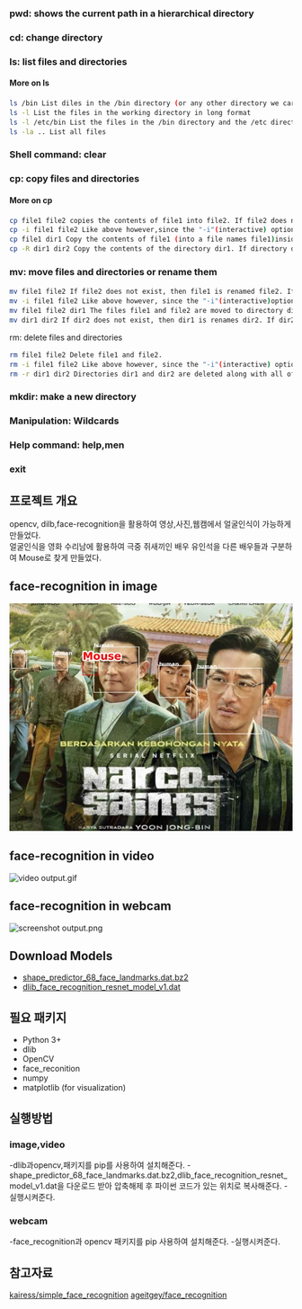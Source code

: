 ### pwd: shows the current path in a hierarchical directory 

### cd: change directory

### ls: list files and directories
#### More on ls

```sh
ls /bin List diles in the /bin directory (or any other directory we care to sperify)
ls -l List the files in the working directory in long format
ls -l /etc/bin List the files in the /bin directory and the /etc directory in long format
ls -la .. List all files
```
### Shell command: clear
### cp: copy files and directories
#### More on  cp
```sh
cp file1 file2 copies the contents of file1 into file2. If file2 does not exist, it is created; otherwise, file2 is silently overwritten with the contents of file1.
cp -i file1 file2 Like above however,since the "-i"(interactive) option is sepcified, if file2 exists, the user is prompted before it is overwritten with the contents of file1.
cp file1 dir1 Copy the contents of file1 (into a file names file1)inside of directory dir1
cp -R dir1 dir2 Copy the contents of the directory dir1. If directory dir2 does not exist, it is created. Otherwise, it creates a directory names dir1 within directory dir2.
```
### mv: move files and directories or rename them
```sh
mv file1 file2 If file2 does not exist, then file1 is renamed file2. If file2 exists, its contents are silently replaced with the contents of file1.
mv -i file1 file2 Like above however, since the "-i"(interactive)option is sepcified, if file2 exists, the user is prompted before it is overwritten with the contents of file1.
mv file1 file2 dir1 The files file1 and file2 are moved to directory dir1. If dir1 does not exists, mv will exit with an error.
mv dir1 dir2 If dir2 does not exist, then dir1 is renames dir2. If dir2 exists, the directory dir1 is moved within directory dir2.
```
rm: delete files and directories
```sh
rm file1 file2 Delete file1 and file2.
rm -i file1 file2 Like above however, since the "-i"(interactive) option is specified, the user is prompted before each file is deleted.
rm -r dir1 dir2 Directories dir1 and dir2 are deleted along with all of their contents.
```
### mkdir: make a new directory
### Manipulation: Wildcards
### Help command: help,men
### exit

## 프로젝트 개요
opencv, dilb,face-recognition을 활용하여 영상,사진,웹캠에서 얼굴인식이 가능하게 만들었다.  
  얼굴인식을 영화 수리남에 활용하여 극중 쥐새끼인 배우 유인석을 다른 배우들과 구분하여 Mouse로 찾게 만들었다.

## face-recognition in image
![image output.jpeg](https://github.com/standardstone/standardstone/blob/main/image%20output.jpeg)


## face-recognition in video
![video output.gif](https://github.com/standardstone/standardstone/blob/main/video%20output.gif)


## face-recognition in webcam
![screenshot output.png](https://github.com/standardstone/standardstone/blob/main/screenshot%20output.png)


## Download Models
- [shape_predictor_68_face_landmarks.dat.bz2](https://github.com/davisking/dlib-models/raw/master/shape_predictor_68_face_landmarks.dat.bz2)
- [dlib_face_recognition_resnet_model_v1.dat](https://github.com/kairess/simple_face_recognition/raw/master/models/dlib_face_recognition_resnet_model_v1.dat)

## 필요 패키지
- Python 3+
- dlib
- OpenCV
- face_reconition
- numpy
- matplotlib (for visualization)


## 실행방법
### image,video
-dlib과opencv,패키지를 pip를 사용하여 설치해준다.
-shape_predictor_68_face_landmarks.dat.bz2,dlib_face_recognition_resnet_model_v1.dat을 다운로드 받아 압축해제 후 파이썬 코드가 있는 위치로 복사해준다.
-실행시켜준다.

### webcam
-face_recognition과 opencv 패키지를 pip 사용하여 설치해준다.
-실행시켜준다.

## 참고자료 
[kairess/simple_face_recognition](https://github.com/kairess/simple_face_recognition) 
 [ageitgey/face_recognition](https://github.com/ageitgey/face_recognition)
